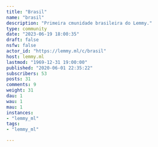 ```yaml
---
title: "Brasil" 
name: "brasil"
description: "Primeira cmunidade brasileira do Lemmy."
type: community
date: "2023-06-19 18:00:35"
draft: false
nsfw: false
actor_id: "https://lemmy.ml/c/brasil"
host: lemmy.ml
lastmod: "1969-12-31 19:00:00"
published: "2020-06-01 22:35:22"
subscribers: 53
posts: 31
comments: 9
weight: 31
dau: 1
wau: 1
mau: 1
instances:
- "lemmy_ml"
tags: 
- "lemmy_ml"

---
```

